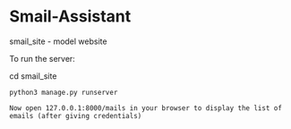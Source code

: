 # Smail-Assistant

smail_site - model website

To run the server:
  
  cd smail_site
  
	python3 manage.py runserver

	Now open 127.0.0.1:8000/mails in your browser to display the list of emails (after giving credentials)
